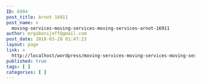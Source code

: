 ```yaml
---
ID: 6994
post_title: Arnot 16911
post_name: >
  moving-services-moving-services-moving-services-arnot-16911
author: mrgabonijeff@gmail.com
post_date: 2018-03-28 01:47:23
layout: page
link: >
  http://localhost/wordpress/moving-services-moving-services-moving-services-arnot-16911/
published: true
tags: [ ]
categories: [ ]
---
```

